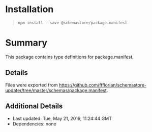 # Installation
> `npm install --save @schemastore/package.manifest`

# Summary
This package contains type definitions for package.manifest.

## Details
Files were exported from https://github.com/ffflorian/schemastore-updater/tree/master/schemas/package.manifest.

## Additional Details
* Last updated: Tue, May 21, 2019, 11:24:44 GMT
* Dependencies: none
